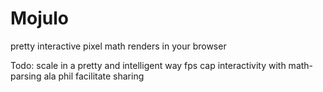 Mojulo
======

pretty interactive pixel math renders in your browser 




Todo:
  scale in a pretty and intelligent way 
  fps cap
  interactivity with math-parsing ala phil
  facilitate sharing
